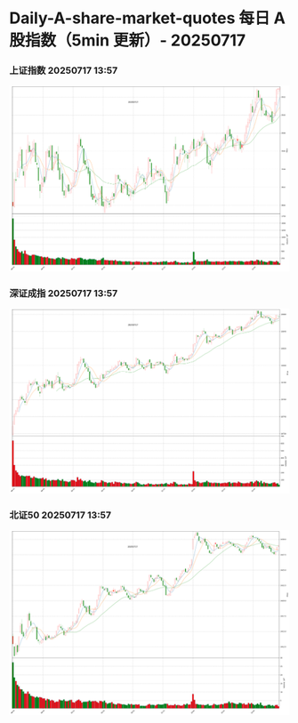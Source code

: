 
# Daily-A-share-market-quotes 每日 A 股指数（5min 更新）- 20250717

### 上证指数 20250717 13:57
![](./fig/2025/7/20250717-sh000001.png)

### 深证成指 20250717 13:57
![](./fig/2025/7/20250717-sz399001.png)

### 北证50 20250717 13:57
![](./fig/2025/7/20250717-bj899050.png)

